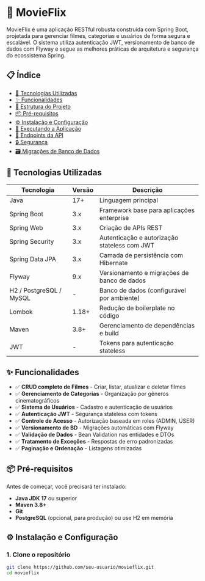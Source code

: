 # 🎥 MovieFlix

MovieFlix é uma aplicação RESTful robusta construída com Spring Boot, projetada para gerenciar filmes, categorias e usuários de forma segura e escalável. O sistema utiliza autenticação JWT, versionamento de banco de dados com Flyway e segue as melhores práticas de arquitetura e segurança do ecossistema Spring.

## 📋 Índice

- [🚀 Tecnologias Utilizadas](#-tecnologias-utilizadas)
- [✨ Funcionalidades](#-funcionalidades)
- [🧩 Estrutura do Projeto](#-estrutura-do-projeto)
- [📦 Pré-requisitos](#-pré-requisitos)
- [⚙️ Instalação e Configuração](#️-instalação-e-configuração)
- [🏃 Executando a Aplicação](#-executando-a-aplicação)
- [🔌 Endpoints da API](#-endpoints-da-api)
- [🔒 Segurança](#-segurança)
- [🗃️ Migrações de Banco de Dados](#️-migrações-de-banco-de-dados)

## 🚀 Tecnologias Utilizadas

| Tecnologia | Versão | Descrição |
|------------|---------|-----------|
| Java | 17+ | Linguagem principal |
| Spring Boot | 3.x | Framework base para aplicações enterprise |
| Spring Web | 3.x | Criação de APIs REST |
| Spring Security | 3.x | Autenticação e autorização stateless com JWT |
| Spring Data JPA | 3.x | Camada de persistência com Hibernate |
| Flyway | 9.x | Versionamento e migrações de banco de dados |
| H2 / PostgreSQL / MySQL | - | Banco de dados (configurável por ambiente) |
| Lombok | 1.18+ | Redução de boilerplate no código |
| Maven | 3.8+ | Gerenciamento de dependências e build |
| JWT | - | Tokens para autenticação stateless |

## ✨ Funcionalidades

- ✅ **CRUD completo de Filmes** - Criar, listar, atualizar e deletar filmes
- ✅ **Gerenciamento de Categorias** - Organização por gêneros cinematográficos
- ✅ **Sistema de Usuários** - Cadastro e autenticação de usuários
- ✅ **Autenticação JWT** - Segurança stateless com tokens
- ✅ **Controle de Acesso** - Autorização baseada em roles (ADMIN, USER)
- ✅ **Versionamento de BD** - Migrações automáticas com Flyway
- ✅ **Validação de Dados** - Bean Validation nas entidades e DTOs
- ✅ **Tratamento de Exceções** - Respostas de erro padronizadas
- ✅ **Paginação e Ordenação** - Listagens otimizadas


## 📦 Pré-requisitos

Antes de começar, você precisará ter instalado:

- **Java JDK 17** ou superior
- **Maven 3.8+**
- **Git**
- **PostgreSQL** (opcional, para produção) ou use H2 em memória

## ⚙️ Instalação e Configuração

### 1. Clone o repositório
```bash
git clone https://github.com/seu-usuario/movieflix.git
cd movieflix
